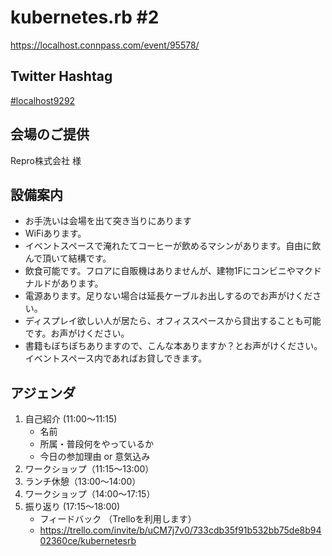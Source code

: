 # kubernetes.rb #2

https://localhost.connpass.com/event/95578/

## Twitter Hashtag

[#localhost9292](https://twitter.com/hashtag/localhost9292?src=hash)

## 会場のご提供

Repro株式会社 様

## 設備案内

- お手洗いは会場を出て突き当りにあります
- WiFiあります。
- イベントスペースで淹れたてコーヒーが飲めるマシンがあります。自由に飲んで頂いて結構です。
- 飲食可能です。フロアに自販機はありませんが、建物1Fにコンビニやマクドナルドがあります。
- 電源あります。足りない場合は延長ケーブルお出しするのでお声がけください。
- ディスプレイ欲しい人が居たら、オフィススペースから貸出することも可能です。お声がけください。
- 書籍もぼちぼちありますので、こんな本ありますか？とお声がけください。イベントスペース内であればお貸しできます。

## アジェンダ

1. 自己紹介 (11:00〜11:15)
    - 名前
    - 所属・普段何をやっているか
    - 今日の参加理由 or 意気込み
2. ワークショップ（11:15〜13:00）
3. ランチ休憩（13:00〜14:00）
4. ワークショップ（14:00〜17:15）
5. 振り返り (17:15〜18:00)
    - フィードバック （Trelloを利用します）
    - https://trello.com/invite/b/uCM7j7v0/733cdb35f91b532bb75de8b9402360ce/kubernetesrb
